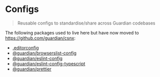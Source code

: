 # Configs

> Reusable configs to standardise/share across Guardian codebases

The following packages used to live here but have now moved to https://github.com/guardian/csnx:

- [.editorconfig](.editorconfig)
- [@guardian/browserslist-config](https://www.npmjs.com/package/@guardian/browserslist-config)
- [@guardian/eslint-config](https://www.npmjs.com/package/@guardian/eslint-config)
- [@guardian/eslint-config-typescript](https://www.npmjs.com/package/@guardian/eslint-config-typescript)
- [@guardian/prettier](https://www.npmjs.com/package/@guardian/prettier)
